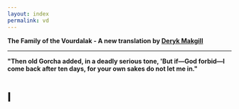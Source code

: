 ```yaml
---
layout: index
permalink: vd
---
```


**The Family of the Vourdalak - A new translation by [Deryk Makgill](/)**

---

**"Then old Gorcha added, in a deadly serious tone, 'But if—God forbid—I come back after ten days, for your own sakes do not let me in."**

# I
